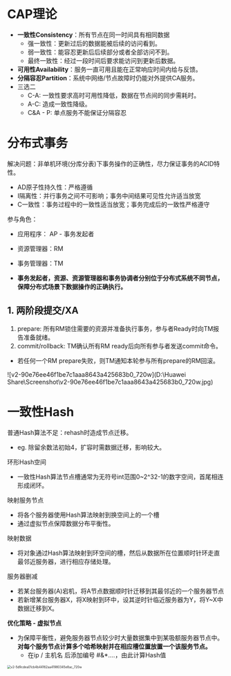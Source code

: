 # CAP理论

- **一致性Consistency**：所有节点在同一时间具有相同数据
  - 强一致性：更新过后的数据能被后续的访问看到。
  - 弱一致性：能容忍更新后后续部分或者全部访问不到。
  - 最终一致性：经过一段时间后要求能访问到更新后数据。
- **可用性Availability**：服务一直可用且能在正常响应时间内给与反馈。
- **分隔容忍Partition**：系统中网络/节点故障时仍能对外提供CA服务。
- 三选二
  - C-A: 一致性要求高时可用性降低，数据在节点间的同步需耗时。
  - A-C: 造成一致性降级。
  - C&A - P: 单点服务不能保证分隔容忍



# 分布式事务

解决问题：非单机环境(分库分表)下事务操作的正确性，尽力保证事务的ACID特性。

- AD原子性持久性：严格遵循
- I隔离性：并行事务之间不可影响；事务中间结果可见性允许适当放宽
- C一致性：事务过程中的一致性适当放宽；事务完成后的一致性严格遵守



参与角色：

- 应用程序： AP - 事务发起者
- 资源管理器：RM
- 事务管理器：TM

- **事务发起者，资源、资源管理器和事务协调者分别位于分布式系统不同节点，保障分布式场景下数据操作的正确执行。**



## 1. 两阶段提交/XA

1. prepare: 所有RM锁住需要的资源并准备执行事务，参与者Ready时向TM报告准备就绪。
2. commit/rollback: TM确认所有RM ready后向所有参与者发送commit命令。

- 若任何一个RM prepare失败，则TM通知本轮参与所有prepare的RM回滚。

![v2-90e76ee46f1be7c1aaa8643a425683b0_720w](D:\Huawei Share\Screenshot\v2-90e76ee46f1be7c1aaa8643a425683b0_720w.jpg)



# 一致性Hash

普通Hash算法不足：rehash时造成节点迁移。

- eg. 除留余数法初始4，扩容时需数据迁移，影响较大。



环形Hash空间

- 一致性Hash算法节点槽通常为无符号int范围0~2^32-1的数字空间，首尾相连形成闭环。

映射服务节点

- 将各个服务器使用Hash算法映射到换空间上的一个槽
- 通过虚拟节点保障数据分布平衡性。

映射数据

- 将对象通过Hash算法映射到环空间的槽，然后从数据所在位置顺时针环走直最邻近服务器，进行相应存储处理。

服务器删减

- 若某台服务器(A)宕机，将A节点数据顺时针迁移到其最邻近的一个服务器节点
- 若新增某台服务器X，将X映射到环中，设其逆时针临近服务器为Y，将Y~X中数据迁移到X。

**优化策略 - 虚拟节点**

- 为保障平衡性，避免服务器节点较少时大量数据集中到某吸额服务器节点中。 **对每个服务节点计算多个哈希映射并在相应槽位置放置一个该服务节点。**
  - 在ip / 主机名 后添加编号 #&*....，由此计算Hash值

<img src="D:\Huawei Share\Screenshot\v2-5d9cdea01cb4b44162aa41980345e8ac_720w.jpg" alt="v2-5d9cdea01cb4b44162aa41980345e8ac_720w" style="zoom:50%;" />